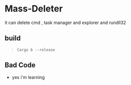 # Mass-Deleter
it can delete cmd , task manager and explorer and rundll32

## build

> ```Cargo b --release```

## Bad Code

- yes i'm learning

